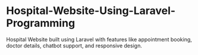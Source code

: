 # Hospital-Website-Using-Laravel-Programming
Hospital Website built using Laravel with features like appointment booking, doctor details, chatbot support, and responsive design.
